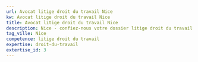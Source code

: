 ```yaml
---
url: Avocat litige droit du travail Nice
kw: Avocat litige droit du travail Nice
title: Avocat litige droit du travail Nice
description: Nice - confiez-nous votre dossier litige droit du travail
tag_ville: Nice
competence: litige droit du travail
expertise: droit-du-travail
extertise_id: 3
---
```

